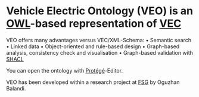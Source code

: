 # Vehicle Electric Ontology (VEO) is an [OWL](https://www.w3.org/OWL/)-based representation of [VEC](https://www.vda.de/de/services/Publikationen/vehicle-electric-container-vec.html)

VEO offers many advantages versus VEC/XML-Schema:
•	Semantic search
•	Linked data
•	Object-oriented and rule-based design
•	Graph-based analysis, consistency check and visualisation
•	Graph-based validation with [SHACL](https://www.w3.org/TR/shacl/)

You can open the ontology with [Protégé](https://protege.stanford.edu/)-Editor.

VEO has been developed within a research project at [FSG](https://www.uni-kassel.de/eecs/fachgebiete/fsg/startseite.html) by Oguzhan Balandi.
